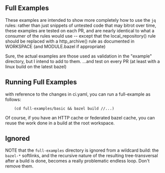 ## Full Examples

These examples are intended to show more completely how to use the `jq` rules: rather than just
snippets of untested code that may bitrot over time, these examples are tested on each PR, and are
nearly identical to what a consumer of the rules would use -- except that the local_repository()
rule should be replaced with a http_archive() rule as documented in WORKSPACE (and MODULE.bazel if
appropriate)

Sure, the actual examples are those used as validation in the "example" directory, but I intend to
add to them. ...and test on every PR (at least with a linux build on the latest bazel)

## Running Full Examples

with reference to the changes in ci.yaml, you can run a full-example as follows:

```
    (cd full-examples/basic && bazel build //...)
```

Of course, if you have an HTTP cache or federated bazel cache, you can reuse the work done in a
build at the root workspace.

## Ignored

NOTE that the `full-examples` directory is ignored from a wildcard build: the `bazel-*` softlinks,
and the recursive nature of the resulting tree-transversal after a build is done, becomes a really
problematic endless loop. Don't remove them.
